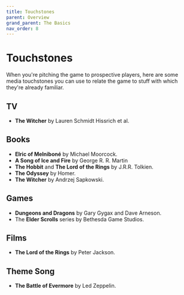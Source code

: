 ```yaml
---
title: Touchstones
parent: Overview
grand_parent: The Basics
nav_order: 8
---
```


# Touchstones
When you're pitching the game to prospective players, here are some media touchstones you can use to relate the game to stuff with which they're already familiar.

## TV
* **The Witcher** by Lauren Schmidt Hissrich et al.

## Books
* **Elric of Melniboné** by Michael Moorcock.
* **A Song of Ice and Fire** by George R. R. Martin
* **The Hobbit** and **The Lord of the Rings** by J.R.R. Tolkien.
* **The Odyssey** by Homer.
* **The Witcher** by Andrzej Sapkowski.

## Games
* **Dungeons and Dragons** by Gary Gygax and Dave Arneson.
* The **Elder Scrolls** series by Bethesda Game Studios.

## Films
* **The Lord of the Rings** by Peter Jackson.

## Theme Song
* **The Battle of Evermore** by Led Zeppelin.

